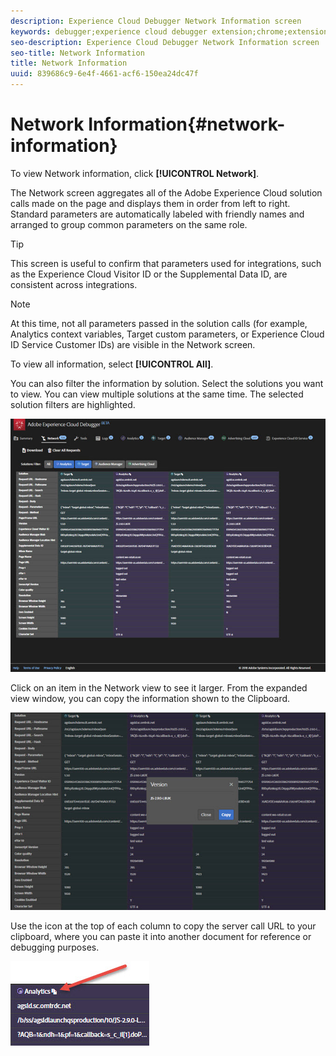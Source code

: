 ```yaml
---
description: Experience Cloud Debugger Network Information screen
keywords: debugger;experience cloud debugger extension;chrome;extension;network;information
seo-description: Experience Cloud Debugger Network Information screen
seo-title: Network Information
title: Network Information
uuid: 839686c9-6e4f-4661-acf6-150ea24dc47f
---
```


# Network Information{#network-information}

To view Network information, click **[!UICONTROL Network]**.

The Network screen aggregates all of the Adobe Experience Cloud solution calls made on the page and displays them in order from left to right. Standard parameters are automatically labeled with friendly names and arranged to group common parameters on the same role.

>[!TIP]
>
>This screen is useful to confirm that parameters used for integrations, such as the Experience Cloud Visitor ID or the Supplemental Data ID, are consistent across integrations.

>[!NOTE]
>
>At this time, not all parameters passed in the solution calls (for example, Analytics context variables, Target custom parameters, or Experience Cloud ID Service Customer IDs) are visible in the Network screen.

To view all information, select **[!UICONTROL All]**.

You can also filter the information by solution. Select the solutions you want to view. You can view multiple solutions at the same time. The selected solution filters are highlighted.

![](assets/network.jpg)

Click on an item in the Network view to see it larger. From the expanded view window, you can copy the information shown to the Clipboard.

![](assets/network-jsversion.jpg)

Use the icon at the top of each column to copy the server call URL to your clipboard, where you can paste it into another document for reference or debugging purposes.

![](assets/copy.jpg)

